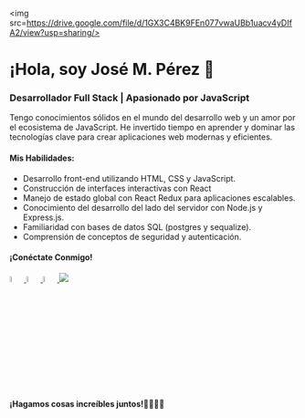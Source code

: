 <img src=https://drive.google.com/file/d/1GX3C4BK9FEn077vwaUBb1uacv4yDIfA2/view?usp=sharing/>
<div>
  <h1>¡Hola, soy José M. Pérez 👋</h1>
  <h3>Desarrollador Full Stack | Apasionado por JavaScript</h3>
  <p>
    Tengo conocimientos sólidos en el mundo del desarrollo web y un amor por
    el ecosistema de JavaScript. He invertido tiempo en aprender y dominar
    las tecnologías clave para crear aplicaciones web modernas y eficientes.
  </p>
  <h4>Mis Habilidades:</h4>
  <ul>
    <li>Desarrollo front-end utilizando HTML, CSS y JavaScript.</li>
    <li>Construcción de interfaces interactivas con React</li>
    <li>
      Manejo de estado global con React Redux para aplicaciones escalables.
    </li>
    <li>
      Conocimiento del desarrollo del lado del servidor con Node.js y
      Express.js.
    </li>
    <li>Familiaridad con bases de datos SQL (postgres y sequalize).</li>
    <li>Comprensión de conceptos de seguridad y autenticación.</li>
  </ul>
  <h4>¡Conéctate Conmigo!</h4>
  <a href="https://www.linkedin.com/in/josemiguelpereztorrealba/">
    <img
      width="5%"
      src="https://drive.google.com/uc?export=view&id=1bj03dHdz12o0RYxuDeYhkOfWFQxmj5_k"
    />
  </a>
  <a href="mailto:josemptj@gmail.com">
    <img
      width="5%"
      src="https://cdn.icon-icons.com/icons2/2631/PNG/512/gmail_new_logo_icon_159149.png"
    />
  </a>
  <a href="https://www.instagram.com/josemiguel195/">
    <img
      width="5%"
      src="https://drive.google.com/uc?export=view&id=1TIYphjbnlWZLtyfs59jU_uJcMSO3EOr4"
    />
  </a>

  <a href="tel:+541145267541">
    <img
      src="https://img.shields.io/badge/+541145267541-my_phone_number-1B8C26?style=for-the-badge&logo=phone&logoColor=white&labelColor=101010"
    />
  </a>
  <h4>¡Hagamos cosas increíbles juntos!🫱🏽‍🫲🏻</h4>
</div>

